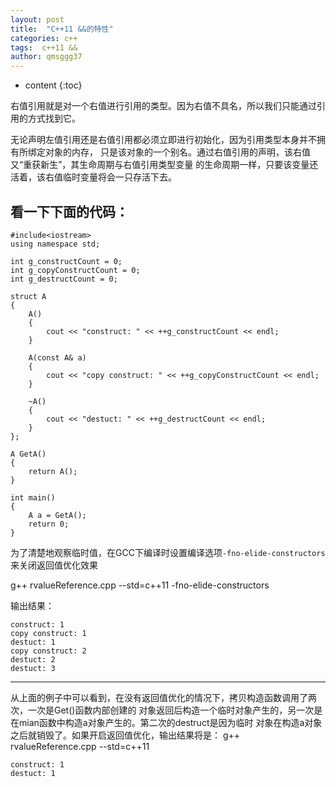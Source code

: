 ```yaml
---
layout: post
title:  "C++11 &&的特性"
categories: c++
tags:  c++11 &&
author: qmsggg37
---
```


* content
{:toc}

右值引用就是对一个右值进行引用的类型。因为右值不具名，所以我们只能通过引用的方式找到它。

无论声明左值引用还是右值引用都必须立即进行初始化，因为引用类型本身并不拥有所绑定对象的内存，
只是该对象的一个别名。通过右值引用的声明，该右值又“重获新生”，其生命周期与右值引用类型变量
的生命周期一样，只要该变量还活着，该右值临时变量将会一只存活下去。

看一下下面的代码：
----------------------------------------------------------------------------------
```
#include<iostream>
using namespace std;

int g_constructCount = 0;
int g_copyConstructCount = 0;
int g_destructCount = 0;

struct A
{
    A()
    {
        cout << "construct: " << ++g_constructCount << endl;
    }

    A(const A& a)
    {
        cout << "copy construct: " << ++g_copyConstructCount << endl;
    }

    ~A()
    {
        cout << "destuct: " << ++g_destructCount << endl;
    }
};

A GetA()
{
    return A();
}

int main()
{
    A a = GetA();
    return 0;
}

```
为了清楚地观察临时值，在GCC下编译时设置编译选项`-fno-elide-constructors`来关闭返回值优化效果

g++ rvalueReference.cpp --std=c++11 -fno-elide-constructors

输出结果：
```
construct: 1
copy construct: 1
destuct: 1
copy construct: 2
destuct: 2
destuct: 3
```
--------------------------------------------------------------------------------

从上面的例子中可以看到，在没有返回值优化的情况下，拷贝构造函数调用了两次，一次是Get()函数内部创建的
对象返回后构造一个临时对象产生的，另一次是在mian函数中构造a对象产生的。第二次的destruct是因为临时
对象在构造a对象之后就销毁了。如果开启返回值优化，输出结果将是：
g++ rvalueReference.cpp --std=c++11
```
construct: 1
destuct: 1
```
